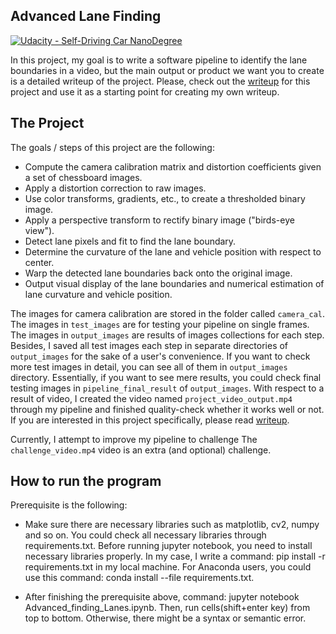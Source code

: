 ## Advanced Lane Finding
[![Udacity - Self-Driving Car NanoDegree](https://s3.amazonaws.com/udacity-sdc/github/shield-carnd.svg)](http://www.udacity.com/drive)


In this project, my goal is to write a software pipeline to identify the lane boundaries in a video, but the main output or product we want you to create is a detailed writeup of the project. Please, check out the [writeup](https://github.com/AndanteKim/CarND-Advanced-Lane-Lines/blob/master/writeup.md) for this project and use it as a starting point for creating my own writeup.  

The Project
---

The goals / steps of this project are the following:

* Compute the camera calibration matrix and distortion coefficients given a set of chessboard images.
* Apply a distortion correction to raw images.
* Use color transforms, gradients, etc., to create a thresholded binary image.
* Apply a perspective transform to rectify binary image ("birds-eye view").
* Detect lane pixels and fit to find the lane boundary.
* Determine the curvature of the lane and vehicle position with respect to center.
* Warp the detected lane boundaries back onto the original image.
* Output visual display of the lane boundaries and numerical estimation of lane curvature and vehicle position.

The images for camera calibration are stored in the folder called `camera_cal`.  The images in `test_images` are for testing your pipeline on single frames. The images in `output_images` are results of images collections for each step. Besides, I saved all test images each step in separate directories of `output_images` for the sake of a user's convenience. If you want to check more test images in detail, you can see all of them in `output_images` directory. Essentially, if you want to see mere results, you could check final testing images in `pipeline_final_result` of `output_images`. With respect to a result of video, I created the video named `project_video_output.mp4` through my pipeline and finished quality-check whether it works well or not. If you are interested in this project specifically, please read [writeup](https://github.com/AndanteKim/CarND-Advanced-Lane-Lines/blob/master/writeup.md).

Currently, I attempt to improve my pipeline to challenge The `challenge_video.mp4` video is an extra (and optional) challenge.


How to run the program
---

Prerequisite is the following:

- Make sure there are necessary libraries such as matplotlib, cv2, numpy and so on. You could check all necessary libraries through requirements.txt. Before running jupyter notebook, you need to install necessary libraries properly. In my case, I write a command: pip install -r requirements.txt in my local machine. For Anaconda users, you could use this command: conda install --file requirements.txt.

* After finishing the prerequisite above, command: jupyter notebook Advanced_finding_Lanes.ipynb. Then, run cells(shift+enter key) from top to bottom. Otherwise, there might be a syntax or semantic error. 
